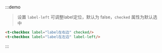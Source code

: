 :::demo
> 设置 `label-left` 可调整label定位，默认为 false，`checked` 属性为默认选中
```html
<t-checkbox label="label在右边" checked/>
<t-checkbox label="label在左边" label-left/>
```
:::
